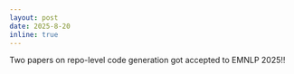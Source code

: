 ```yaml
---
layout: post
date: 2025-8-20
inline: true
---
```


Two papers on repo-level code generation got accepted to EMNLP 2025!!